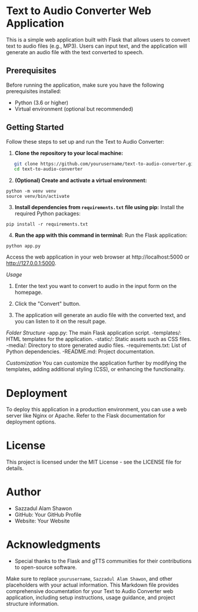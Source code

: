 # Text to Audio Converter Web Application

This is a simple web application built with Flask that allows users to convert text to audio files (e.g., MP3). Users can input text, and the application will generate an audio file with the text converted to speech.

## Prerequisites

Before running the application, make sure you have the following prerequisites installed:

- Python (3.6 or higher)
- Virtual environment (optional but recommended)

## Getting Started

Follow these steps to set up and run the Text to Audio Converter:

1. **Clone the repository to your local machine:**

```bash
   git clone https://github.com/yourusername/text-to-audio-converter.git
   cd text-to-audio-converter
```

2. **(Optional) Create and activate a virtual environment:**

```
python -m venv venv
source venv/bin/activate
```

3. **Install dependencies from `requirements.txt` file using pip:**
   Install the required Python packages:

```
pip install -r requirements.txt
```

4. **Run the app with this command in terminal:**
   Run the Flask application:

```
python app.py
```

Access the web application in your web browser at http://localhost:5000 or http://127.0.0.1:5000.

_Usage_

1. Enter the text you want to convert to audio in the input form on the homepage.

2. Click the "Convert" button.

3. The application will generate an audio file with the converted text, and you can listen to it on the result page.

_Folder Structure_
-app.py: The main Flask application script.
-templates/: HTML templates for the application.
-static/: Static assets such as CSS files.
-media/: Directory to store generated audio files.
-requirements.txt: List of Python dependencies.
-README.md: Project documentation.

_Customization_
You can customize the application further by modifying the templates, adding additional styling (CSS), or enhancing the functionality.

# Deployment

To deploy this application in a production environment, you can use a web server like Nginx or Apache. Refer to the Flask documentation for deployment options.

# License

This project is licensed under the MIT License - see the LICENSE file for details.

# Author

- Sazzadul Alam Shawon
- GitHub: Your GitHub Profile
- Website: Your Website

# Acknowledgments

- Special thanks to the Flask and gTTS communities for their contributions to open-source software.

Make sure to replace `yourusername`, `Sazzadul Alam Shawon`, and other placeholders with your actual information. This Markdown file provides comprehensive documentation for your Text to Audio Converter web application, including setup instructions, usage guidance, and project structure information.

